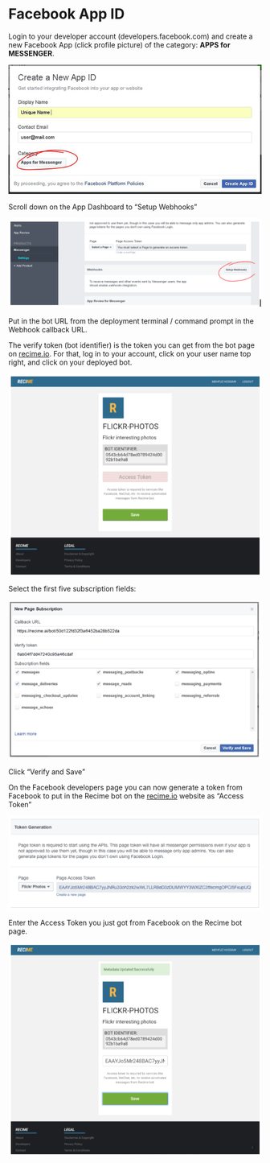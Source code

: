 # Facebook App ID

Login to your developer account \(developers.facebook.com\) and create a new Facebook App \(click profile picture\) of the category: **APPS for MESSENGER**.

![](create-new-app.JPG)

Scroll down on the App Dashboard to “Setup Webhooks”

![](setup-webhook.png)

Put in the bot URL from the deployment terminal / command prompt in the Webhook callback URL.

The verify token \(bot identifier\) is the token you can get from the bot page on [recime.io](https://www.recime.io). For that, log in to your account, click on your user name top right, and click on your deployed bot.

![](bot-detail.png)

Select the first five subscription fields:

![](subscription-field.png)

Click “Verify and Save”

On the Facebook developers page you can now generate a token from Facebook to put in the Recime bot on the [recime.io](https://www.recime.io) website as “Access Token”

![](token-generation.png)

Enter the Access Token you just got from Facebook on the Recime bot page.

![](accesstoken-update.png)

